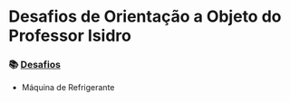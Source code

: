 # Desafios de Orientação a Objeto do Professor Isidro

### 📚  [Desafios](https://www.professorisidro.com.br/wp-content/uploads/Exercicios-OO.pdf)

- Máquina de Refrigerante 


&nbsp;



